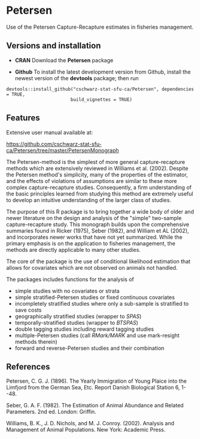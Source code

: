 # Petersen

Use of the Petersen Capture-Recapture estimates in fisheries management.

## Versions and installation

  * **CRAN**  Download the **Petersen** package

  * **Github** To install the latest development version from Github, 
    install the newest version of the **devtools** package; then run
```
devtools::install_github("cschwarz-stat-sfu-ca/Petersen", dependencies = TRUE,
                        build_vignettes = TRUE)
```

## Features

Extensive user manual available at:  

https://github.com/cschwarz-stat-sfu-ca/Petersen/tree/master/PetersenMonograph

The Petersen-method is the simplest of more general capture-recapture
methods which are extensively reviewed in Williams et al. (2002).
Despite the Petersen method's simplicity, many of the properties of the estimator, 
and the effects of violations of assumptions are similar to these more complex capture-recapture
studies. Consequently, a firm understanding of the basic principles
learned from studying this method are extremely useful to develop an
intuitive understanding of the larger class of studies.

The purpose of this R package is to bring together a wide body of older
and newer literature on the design and analysis of the "simple"
two-sample capture-recapture study. This monograph builds upon the
comprehensive summaries found in Ricker (1975), Seber (1982), and
William et AL (2002), and incorporates newer works that have not yet
summarized. While the primary emphasis is on the application to
fisheries management, the methods are directly applicable to many other studies.

The core of the package is the use of conditional likelihood estimation that 
allows for covariates which are not observed on animals not handled.

The packages includes functions for the analysis of

- simple studies with no covariates or strata
- simple stratified-Petersen studies or fixed continuous covariates
- incompletely stratified studies where only a sub-sample is stratified to save costs
- geographically stratified studies (wrapper to *SPAS*)
- temporally-stratified studies (wrapper to *BTSPAS*)
- double tagging studies including reward tagging studies
- multiple-Petersen studies (call *RMark/MARK* and use mark-resight methods therein)
- forward and reverse-Petersen studies and their combination

## References

Petersen, C. G. J. (1896). The Yearly Immigration of Young Plaice into
the Limfjord from the German Sea, Etc. Report Danish Biological Station
6, 1--48.

Seber, G. A. F. (1982). The Estimation of Animal Abundance and Related
Parameters. 2nd ed. London: Griffin.


Williams, B. K., J. D. Nichols, and M. J. Conroy. (2002). Analysis and
Management of Animal Populations. New York: Academic Press.


